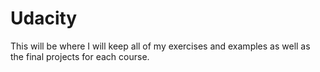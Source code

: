 # Udacity

This will be where I will keep all of my exercises and examples as well as the final projects for each course.
